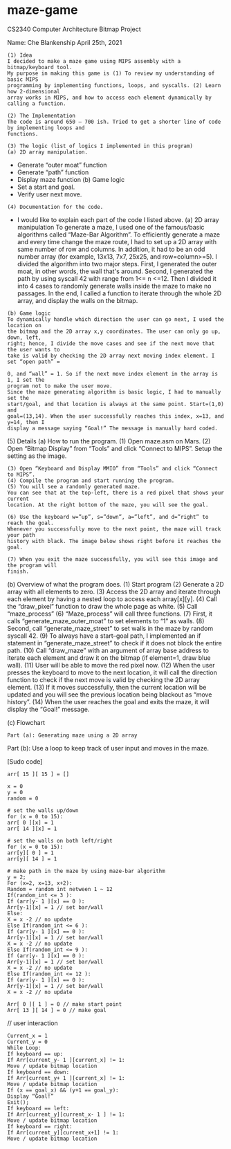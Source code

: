 # maze-game
CS2340 Computer Architecture Bitmap Project

Name: Che Blankenship
April 25th, 2021

```
(1) Idea
I decided to make a maze game using MIPS assembly with a bitmap/keyboard tool.
My purpose in making this game is (1) To review my understanding of basic MIPS
programming by implementing functions, loops, and syscalls. (2) Learn how 2-dimensional
array works in MIPS, and how to access each element dynamically by calling a function.
```
```
(2) The Implementation
The code is around 650 – 700 ish. Tried to get a shorter line of code by implementing loops and
functions.
```
```
(3) The logic (list of logics I implemented in this program)
(a) 2D array manipulation.
```
- Generate “outer moat” function
- Generate “path” function
- Display maze function
(b) Game logic
- Set a start and goal.
- Verify user next move.

```
(4) Documentation for the code.
```
- I would like to explain each part of the code I listed above.
(a) 2D array manipulation
    To generate a maze, I used one of the famous/basic algorithms called “Maze-Bar
    Algorithm”. To efficiently generate a maze and every time change the maze route, I
    had to set up a 2D array with same number of row and columns. In addition, it had to
    be an odd number array (for example, 13x13, 7x7, 25x25, and row=column>=5).
    I divided the algorithm into two major steps. First, I generated the outer moat, in
    other words, the wall that's around. Second, I generated the path by using syscall 42
    with range from 1<= n <=12. Then I divided it into 4 cases to randomly generate walls
    inside the maze to make no passages. In the end, I called a function to iterate
    through the whole 2D array, and display the walls on the bitmap.

```
(b) Game logic
To dynamically handle which direction the user can go next, I used the location on
the bitmap and the 2D array x,y coordinates. The user can only go up, down, left,
right; hence, I divide the move cases and see if the next move that the user wants to
take is valid by checking the 2D array next moving index element. I set “open path” =
```

```
0, and “wall” = 1. So if the next move index element in the array is 1, I set the
program not to make the user move.
Since the maze generating algorithm is basic logic, I had to manually set the
start/goal, and that location is always at the same point. Start=(1,0) and
goal=(13,14). When the user successfully reaches this index, x=13, and y=14, then I
display a message saying “Goal!” The message is manually hard coded.
```
(5) Details
(a) How to run the program.
(1) Open maze.asm on Mars.
(2) Open “Bitmap Display” from “Tools” and click “Connect to MIPS”. Setup the
setting as the image.

```
(3) Open “Keyboard and Display MMIO” from “Tools” and click “Connect to MIPS”.
(4) Compile the program and start running the program.
(5) You will see a randomly generated maze.
You can see that at the top-left, there is a red pixel that shows your current
location. At the right bottom of the maze, you will see the goal.
```

```
(6) Use the keyboard w=”up”, s=”down”, a=”left”, and d=”right” to reach the goal.
Whenever you successfully move to the next point, the maze will track your path
history with black. The image below shows right before it reaches the goal.
```
```
(7) When you exit the maze successfully, you will see this image and the program will
finish.
```
(b) Overview of what the program does.
(1) Start program
(2) Generate a 2D array with all elements to zero.
(3) Access the 2D array and iterate through each element by having a nested loop to
access each array[x][y].
(4) Call the “draw_pixel” function to draw the whole page as white.
(5) Call “maze_process”
(6) “Maze_process” will call three functions.
(7) First, it calls “generate_maze_outer_moat” to set elements to “1” as walls.
(8) Second, call “generate_maze_street” to set walls in the maze by random syscall
42.
(9) To always have a start–goal path, I implemented an if statement in
“generate_maze_street” to check if it does not block the entire path.
(10) Call “draw_maze” with an argument of array base address to iterate each
element and draw it on the bitmap (if element=1, draw blue wall).
(11) User will be able to move the red pixel now.
(12) When the user presses the keyboard to move to the next location, it will
call the direction function to check if the next move is valid by checking the 2D
array element.
(13) If it moves successfully, then the current location will be updated and you
will see the previous location being blackout as “move history”.
(14) When the user reaches the goal and exits the maze, it will display the “Goal!”
message.


(c) Flowchart

```
Part (a): Generating maze using a 2D array
```

Part (b): Use a loop to keep track of user input and moves in the maze.


[Sudo code]

```
arr[ 15 ][ 15 ] = []

x = 0
y = 0
random = 0

# set the walls up/down
for (x = 0 to 15):
arr[ 0 ][x] = 1
arr[ 14 ][x] = 1

# set the walls on both left/right
for (x = 0 to 15):
arr[y][ 0 ] = 1
arr[y][ 14 ] = 1

# make path in the maze by using maze-bar algorithm
y = 2;
For (x=2, x=13, x+2):
Random = random int netween 1 ~ 12
If(random_int <= 3 ):
If (arr[y- 1 ][x] == 0 ):
Arr[y-1][x] = 1 // set bar/wall
Else:
X = x -2 // no update
Else If(random_int <= 6 ):
If (arr[y- 1 ][x] == 0 ):
Arr[y-1][x] = 1 // set bar/wall
X = x -2 // no update
Else If(random_int <= 9 ):
If (arr[y- 1 ][x] == 0 ):
Arr[y-1][x] = 1 // set bar/wall
X = x -2 // no update
Else If(random_int <= 12 ):
If (arr[y- 1 ][x] == 0 ):
Arr[y-1][x] = 1 // set bar/wall
X = x -2 // no update

Arr[ 0 ][ 1 ] = 0 // make start point
Arr[ 13 ][ 14 ] = 0 // make goal
```

// user interaction
```
Current_x = 1
Current_y = 0
While Loop:
If keyboard == up:
If Arr[current_y- 1 ][current_x] != 1:
Move / update bitmap location
If keyboard == down:
If Arr[current_y+ 1 ][current_x] != 1:
Move / update bitmap location
If (x == goal_x) && (y+1 == goal_y):
Display “Goal!”
Exit();
If keyboard == left:
If Arr[current_y][current_x- 1 ] != 1:
Move / update bitmap location
If keyboard == right:
If Arr[current_y][current_x+1] != 1:
Move / update bitmap location
```
